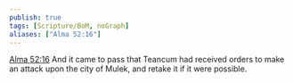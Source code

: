 ```yaml
---
publish: true
tags: [Scripture/BoM, noGraph]
aliases: ["Alma 52:16"]
---
```

[Alma 52:16](https://churchofjesuschrist.org/study/scriptures/bofm/alma/52?lang=eng&id=p16#p16) And it came to pass that Teancum had received orders to make an attack upon the city of Mulek, and retake it if it were possible.
